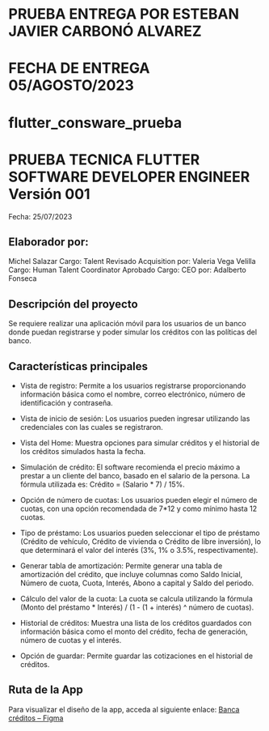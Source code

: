 # PRUEBA ENTREGA POR ESTEBAN JAVIER CARBONÓ ALVAREZ
# FECHA DE ENTREGA 05/AGOSTO/2023

# flutter_consware_prueba 
# PRUEBA TECNICA FLUTTER SOFTWARE DEVELOPER ENGINEER Versión 001

Fecha: 25/07/2023

## Elaborador por:
Michel Salazar
Cargo: Talent Revisado Acquisition por: Valeria Vega Velilla
Cargo: Human Talent Coordinator
Aprobado Cargo: CEO por: Adalberto Fonseca

## Descripción del proyecto

Se requiere realizar una aplicación móvil para los usuarios de un banco donde puedan registrarse y poder simular los créditos con las políticas del banco.

## Características principales

- Vista de registro: Permite a los usuarios registrarse proporcionando información básica como el nombre, correo electrónico, número de identificación y contraseña.

- Vista de inicio de sesión: Los usuarios pueden ingresar utilizando las credenciales con las cuales se registraron.

- Vista del Home: Muestra opciones para simular créditos y el historial de los créditos simulados hasta la fecha.

- Simulación de crédito: El software recomienda el precio máximo a prestar a un cliente del banco, basado en el salario de la persona. La fórmula utilizada es: Crédito = (Salario * 7) / 15%.

- Opción de número de cuotas: Los usuarios pueden elegir el número de cuotas, con una opción recomendada de 7*12 y como mínimo hasta 12 cuotas.

- Tipo de préstamo: Los usuarios pueden seleccionar el tipo de préstamo (Crédito de vehículo, Crédito de vivienda o Crédito de libre inversión), lo que determinará el valor del interés (3%, 1% o 3.5%, respectivamente).

- Generar tabla de amortización: Permite generar una tabla de amortización del crédito, que incluye columnas como Saldo Inicial, Número de cuota, Cuota, Interés, Abono a capital y Saldo del periodo.

- Cálculo del valor de la cuota: La cuota se calcula utilizando la fórmula (Monto del préstamo * Interés) / (1 - (1 + interés) ^ número de cuotas).

- Historial de créditos: Muestra una lista de los créditos guardados con información básica como el monto del crédito, fecha de generación, número de cuotas y el interés.

- Opción de guardar: Permite guardar las cotizaciones en el historial de créditos.

## Ruta de la App

Para visualizar el diseño de la app, acceda al siguiente enlace: [Banca créditos – Figma](https://www.figma.com/file/4igCjMuvTAzjjwbxsuqbrH/Banca-créditos?type=design&node-id=36-3002&mode=design&t=qIpOz9x0cC9pj6gQ-0)
